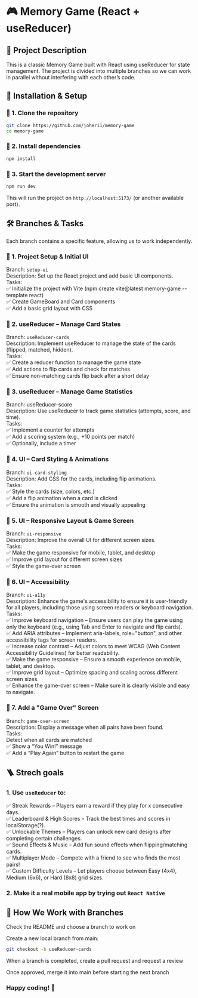 # 🎮 Memory Game (React + useReducer)

## 📌 Project Description
This is a classic Memory Game built with React using useReducer for state management. The project is divided into multiple branches so we can work in parallel without interfering with each other’s code.

## 🚀 Installation & Setup
### 🔹 1. Clone the repository   
```bash
git clone https://github.com/joheri1/memory-game
cd memory-game
```   

### 🔹 2. Install dependencies   
```bash
npm install
```   

### 🔹 3. Start the development server   
```bash
npm run dev
```   
This will run the project on `http://localhost:5173/` (or another available port).   

## 🛠 Branches & Tasks
Each branch contains a specific feature, allowing us to work independently.

### 🔹 1. Project Setup & Initial UI   
Branch: `setup-ui`   
Description: Set up the React project and add basic UI components.   
Tasks:   
✅ Initialize the project with Vite (npm create vite@latest memory-game --template react)   
✅ Create GameBoard and Card components   
✅ Add a basic grid layout with CSS   
   
### 🔹 2. useReducer – Manage Card States   
Branch: `useReducer-cards`   
Description: Implement useReducer to manage the state of the cards (flipped, matched, hidden).   
Tasks:   
✅ Create a reducer function to manage the game state   
✅ Add actions to flip cards and check for matches   
✅ Ensure non-matching cards flip back after a short delay   
    
### 🔹 3. useReducer – Manage Game Statistics   
Branch: useReducer-score   
Description: Use useReducer to track game statistics (attempts, score, and time).   
Tasks:   
✅ Implement a counter for attempts   
✅ Add a scoring system (e.g., +10 points per match)   
✅ Optionally, include a timer   

### 🔹 4. UI – Card Styling & Animations   
Branch: `ui-card-styling`   
Description: Add CSS for the cards, including flip animations.   
Tasks:   
✅ Style the cards (size, colors, etc.)   
✅ Add a flip animation when a card is clicked   
✅ Ensure the animation is smooth and visually appealing   
   
### 🔹 5. UI – Responsive Layout & Game Screen   
Branch: `ui-responsive`   
Description: Improve the overall UI for different screen sizes.   
Tasks:   
✅ Make the game responsive for mobile, tablet, and desktop   
✅ Improve grid layout for different screen sizes    
✅ Style the game-over screen   
   
### 🔹 6. UI – Accessibility   
Branch: `ui-a11y`   
Description: Enhance the game's accessibility to ensure it is user-friendly for all players, including those using screen readers or keyboard navigation.   
Tasks:   
✅ Improve keyboard navigation – Ensure users can play the game using only the keyboard (e.g., using Tab and Enter to navigate and flip cards).   
✅ Add ARIA attributes – Implement aria-labels, role="button", and other accessibility tags for screen readers.   
✅ Increase color contrast – Adjust colors to meet WCAG (Web Content Accessibility Guidelines) for better readability.   
✅ Make the game responsive – Ensure a smooth experience on mobile, tablet, and desktop.   
✅ Improve grid layout – Optimize spacing and scaling across different screen sizes.   
✅ Enhance the game-over screen – Make sure it is clearly visible and easy to navigate.   
   
### 🔹 7. Add a "Game Over" Screen   
Branch: `game-over-screen`   
Description: Display a message when all pairs have been found.   
Tasks:   
Detect when all cards are matched   
✅ Show a “You Win!” message   
✅ Add a “Play Again” button to restart the game   

## 🪜 Strech goals   
### 1. Use `useReducer` to:   
✅ Streak Rewards – Players earn a reward if they play for x consecutive days.   
✅ Leaderboard & High Scores – Track the best times and scores in localStorage(?).   
✅ Unlockable Themes – Players can unlock new card designs after completing certain challenges.   
✅ Sound Effects & Music – Add fun sound effects when flipping/matching cards.   
✅ Multiplayer Mode – Compete with a friend to see who finds the most pairs!   
✅ Custom Difficulty Levels – Let players choose between Easy (4x4), Medium (6x6), or Hard (8x8) grid sizes.

### 2. Make it a real mobile app by trying out `React Native`   
   
## 🌲 How We Work with Branches   
Check the README and choose a branch to work on   
   
Create a new local branch from main:   
```bash
git checkout -b useReducer-cards
```   
When a branch is completed, create a pull request and request a review   

Once approved, merge it into main before starting the next branch   
   
### Happy coding! 🚀   
